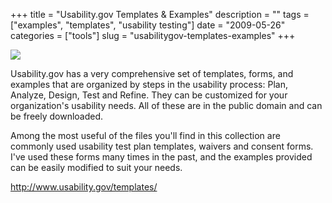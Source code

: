 +++
title = "Usability.gov Templates & Examples"
description = ""
tags = ["examples", "templates", "usability testing"]
date = "2009-05-26"
categories = ["tools"]
slug = "usabilitygov-templates-examples"
+++


<div class="tool-screenshot mb1"><a href="http://www.usability.gov/templates/"><img id="bluga-thumbnail-2838" class="bluga-thumbnail custom" src="//konigi.com/media/bluga/
wt5232edfe030aa_custom.jpg"/></a></div><p>Usability.gov has a very comprehensive set of templates, forms, and examples that are organized by steps in the usability process: Plan, Analyze, Design, Test and Refine. They can be customized for your organization's usability needs. All of these are in the public domain and can be freely downloaded.</p>
<p>Among the most useful of the files you'll find in this collection are commonly used usability test plan templates, waivers and consent forms. I've used these forms many times in the past, and the examples provided can be easily modified to suit your needs.</p>
  
<p><a href="http://www.usability.gov/templates/">http://www.usability.gov/templates/</a></p>
      
